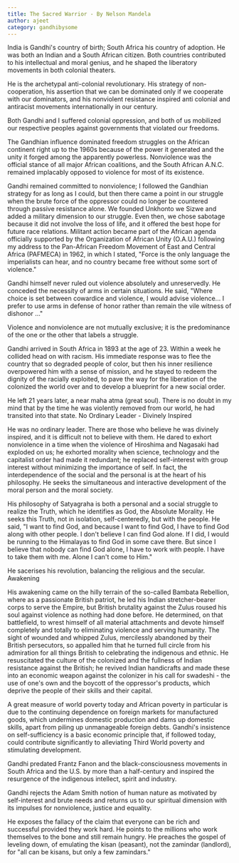 ```yaml
---
title: The Sacred Warrior - By Nelson Mandela 
author: ajeet
category: gandhibysome
---
```


India is Gandhi's country of birth; South Africa his country of adoption. He was both an Indian and a South African citizen. Both countries contributed to his intellectual and moral genius, and he shaped the liberatory movements in both colonial theaters.

He is the archetypal anti-colonial revolutionary. His strategy of non-cooperation, his assertion that we can be dominated only if we cooperate with our dominators, and his nonviolent resistance inspired anti colonial and antiracist movements internationally in our century.

Both Gandhi and I suffered colonial oppression, and both of us mobilized our respective peoples against governments that violated our freedoms.

The Gandhian influence dominated freedom struggles on the African continent right up to the 1960s because of the power it generated and the unity it forged among the apparently powerless. Nonviolence was the official stance of all major African coalitions, and the South African A.N.C. remained implacably opposed to violence for most of its existence.

Gandhi remained committed to nonviolence; I followed the Gandhian strategy for as long as I could, but then there came a point in our struggle when the brute force of the oppressor could no longer be countered through passive resistance alone. We founded Unkhonto we Sizwe and added a military dimension to our struggle. Even then, we chose sabotage because it did not involve the loss of life, and it offered the best hope for future race relations. Militant action became part of the African agenda officially supported by the Organization of African Unity (O.A.U.) following my address to the Pan-African Freedom Movement of East and Central Africa (PAFMECA) in 1962, in which I stated, "Force is the only language the imperialists can hear, and no country became free without some sort of violence."

Gandhi himself never ruled out violence absolutely and unreservedly. He conceded the necessity of arms in certain situations. He said, "Where choice is set between cowardice and violence, I would advise violence... I prefer to use arms in defense of honor rather than remain the vile witness of dishonor ..."

Violence and nonviolence are not mutually exclusive; it is the predominance of the one or the other that labels a struggle.

Gandhi arrived in South Africa in 1893 at the age of 23. Within a week he collided head on with racism. His immediate response was to flee the country that so degraded people of color, but then his inner resilience overpowered him with a sense of mission, and he stayed to redeem the dignity of the racially exploited, to pave the way for the liberation of the colonized the world over and to develop a blueprint for a new social order.

He left 21 years later, a near maha atma (great soul). There is no doubt in my mind that by the time he was violently removed from our world, he had transited into that state.
No Ordinary Leader - Divinely Inspired

He was no ordinary leader. There are those who believe he was divinely inspired, and it is difficult not to believe with them. He dared to exhort nonviolence in a time when the violence of Hiroshima and Nagasaki had exploded on us; he exhorted morality when science, technology and the capitalist order had made it redundant; he replaced self-interest with group interest without minimizing the importance of self. In fact, the interdependence of the social and the personal is at the heart of his philosophy. He seeks the simultaneous and interactive development of the moral person and the moral society.

His philosophy of Satyagraha is both a personal and a social struggle to realize the Truth, which he identifies as God, the Absolute Morality. He seeks this Truth, not in isolation, self-centeredly, but with the people. He said, "I want to find God, and because I want to find God, I have to find God along with other people. I don't believe I can find God alone. If I did, I would be running to the Himalayas to find God in some cave there. But since I believe that nobody can find God alone, I have to work with people. I have to take them with me. Alone I can't come to Him."

He sacerises his revolution, balancing the religious and the secular.
Awakening

His awakening came on the hilly terrain of the so-called Bambata Rebellion, where as a passionate British patriot, he led his Indian stretcher-bearer corps to serve the Empire, but British brutality against the Zulus roused his soul against violence as nothing had done before. He determined, on that battlefield, to wrest himself of all material attachments and devote himself completely and totally to eliminating violence and serving humanity. The sight of wounded and whipped Zulus, mercilessly abandoned by their British persecutors, so appalled him that he turned full circle from his admiration for all things British to celebrating the indigenous and ethnic. He resuscitated the culture of the colonized and the fullness of Indian resistance against the British; he revived Indian handicrafts and made these into an economic weapon against the colonizer in his call for swadeshi - the use of one's own and the boycott of the oppressor's products, which deprive the people of their skills and their capital.

A great measure of world poverty today and African poverty in particular is due to the continuing dependence on foreign markets for manufactured goods, which undermines domestic production and dams up domestic skills, apart from piling up unmanageable foreign debts. Gandhi's insistence on self-sufficiency is a basic economic principle that, if followed today, could contribute significantly to alleviating Third World poverty and stimulating development.

Gandhi predated Frantz Fanon and the black-consciousness movements in South Africa and the U.S. by more than a half-century and inspired the resurgence of the indigenous intellect, spirit and industry.

Gandhi rejects the Adam Smith notion of human nature as motivated by self-interest and brute needs and returns us to our spiritual dimension with its impulses for nonviolence, justice and equality.

He exposes the fallacy of the claim that everyone can be rich and successful provided they work hard. He points to the millions who work themselves to the bone and still remain hungry. He preaches the gospel of leveling down, of emulating the kisan (peasant), not the zamindar (landlord), for "all can be kisans, but only a few zamindars." 